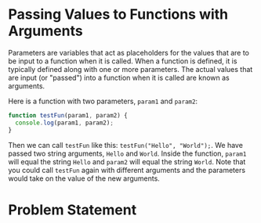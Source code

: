 # Passing Values to Functions with Arguments
Parameters are variables that act as placeholders for the values that are to be input to a function when it is called. When a function is defined, it is typically defined along with one or more parameters. The actual values that are input (or "passed") into a function when it is called are known as arguments.

Here is a function with two parameters, ```param1``` and ```param2```:
```javascript
function testFun(param1, param2) {
  console.log(param1, param2);
}
```
Then we can call ```testFun``` like this: ```testFun("Hello", "World");```. We have passed two string arguments, ```Hello``` and ```World```. Inside the function, ```param1``` will equal the string ```Hello``` and ```param2``` will equal the string ```World```. Note that you could call ```testFun``` again with different arguments and the parameters would take on the value of the new arguments.

# Problem Statement
